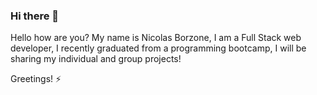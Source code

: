 ### Hi there 👋

Hello how are you? My name is Nicolas Borzone, I am a Full Stack web developer, I recently graduated from a programming bootcamp, I will be sharing my individual and group projects!

Greetings! ⚡
 


